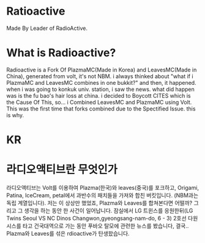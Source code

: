 # Ratioactive
Made By Leader of RadioActive.
# What is Radioactive?
Radioactive is a Fork Of PlazmaMC(Made in Korea) and LeavesMC(Made in China), generated from volt, 
it's not NBM. i always thinked about "what if i PlazmaMC and LeavesMC combines in one bukkit?"
and then, it happened. when i was going to konkuk univ. station, i saw the news. what did happen was is the fu bao's hair loss at china. i decided to Boycott
CITES which is the Cause Of This, so... i Combined LeavesMC and PlazmaMC using Volt. This was the first time that forks combined
due to the Spectified Issue. this is why.

# KR
# 라디오액티브란 무엇인가
라디오액티브는 Volt를 이용하여 Plazma(한국)와 leaves(중국)를 포크하고, 
Origami, Patina, IceCream, petal에서 과반수의 패치들을 가져와 합친 버킷입니다.
(NBM과는 독립 계열입니다). 저는 이 상상만 했었죠, Plazma와 Leaves를 합쳐본다면 어떨까?
그리고 그 생각을 하는 동안 한 사건이 일어납니다. 잠실에서 LG 트윈스를 응원한뒤(LG Twins Seoul VS NC Dinos Changwon,gyeongsang-nam-do, 6 - 3)
2호선 다원시스를 타고 건국대역으로 가는 동안 푸바오 탈모에 관련한 뉴스를 봤습니다, 결국..
Plazma와 Leaves를 섞은 rdioactive가 탄생핬습니다.
